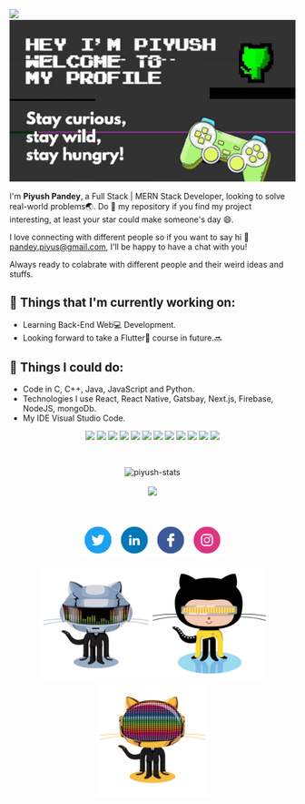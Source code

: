 ![](https://komarev.com/ghpvc/?username=zephyrus21&color=green)
<img src="piyush-final.gif" width="1000px">

I'm **Piyush Pandey**, a Full Stack | MERN Stack Developer, looking to solve real-world problems🌏. Do 🌟 my repository if you find my project interesting, at least your star could make someone's day 😄.

I love connecting with different people so if you want to say hi 💬 pandey.piyus@gmail.com, I'll be happy to have a chat with you!

Always ready to colabrate with different people and their weird ideas and stuffs.

## 💼 Things that I'm currently working on:

-   Learning Back-End Web💻 Development.
-   Looking forward to take a Flutter📲 course in future.🔜

## 🔭 Things I could do:

-   Code in C, C++, Java, JavaScript and Python.
-   Technologies I use React, React Native, Gatsbay, Next.js, Firebase, NodeJS, mongoDb.
-   My IDE Visual Studio Code.

<p align="center">
  <img src="https://img.icons8.com/color/48/000000/c-programming.png"/>
  <img src="https://img.icons8.com/color/48/000000/c-plus-plus-logo.png"/>
  <img src="https://img.icons8.com/color/48/000000/java-coffee-cup-logo.png"/>
  <img src="https://img.icons8.com/color/48/000000/javascript.png"/>
  <img src="https://img.icons8.com/color/48/000000/python.png"/>
  <img src="https://img.icons8.com/color/48/000000/html-5.png"/>
  <img src="https://img.icons8.com/color/48/000000/css3.png"/>
  <img src="https://img.icons8.com/color/48/000000/react-native.png"/>
  <img src="https://img.icons8.com/color/48/000000/nodejs.png"/>
  <img src="https://img.icons8.com/color/48/000000/firebase.png"/>
  <img src="https://img.icons8.com/color/48/000000/mongodb.png"/>
  <img src="https://img.icons8.com/color/48/000000/visual-studio-code-2019.png"/>
</p>

<br/>
<p align="center">
<img src="https://github-readme-stats.vercel.app/api?username=zephyrus21&show_icons=true&theme=radical&title_color=8E2DE2&text_color=fff&icon_color=8E2DE2" alt="piyush-stats" />
<br />
<br />

<img src="https://github-readme-stats.vercel.app/api/top-langs/?username=zephyrus21&show_icons=true&theme=radical&title_color=8E2DE2&text_color=fff&icon_color=8E2DE2&layout=compact">
</p>

<br/>
<p align="center">
<a href="https://twitter.com/zephyrusp21"><img src="https://github.com/aritraroy/social-icons/blob/master/twitter-icon.png?raw=true" width="60"></a>
<a href="https://www.linkedin.com/in/zephyrus21/"><img src="https://github.com/aritraroy/social-icons/blob/master/linkedin-icon.png?raw=true" width="60"></a>
<a href="https://www.facebook.com/zephyrus21/"><img src="https://github.com/aritraroy/social-icons/blob/master/facebook-icon.png?raw=true" width="60"></a>
<a href="https://www.instagram.com/zephyrus.io/"><img src="https://github.com/aritraroy/social-icons/blob/master/instagram-icon.png?raw=true" width="60"></a>
</p>

<p align="center"><img src="gh-1.gif" width="200px"><img src="gh-4.png" width="200px"><img src="gh-2.gif" width="200px">
</p>
